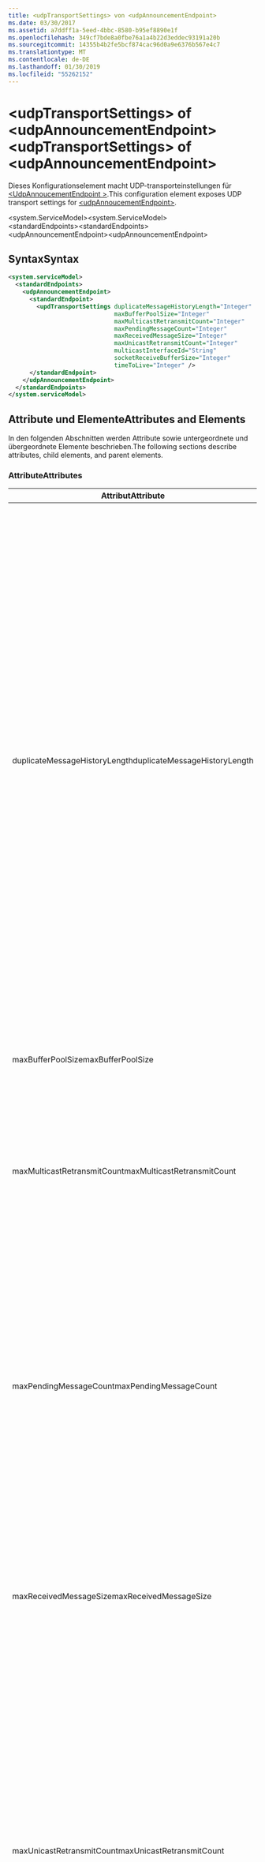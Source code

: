 ```yaml
---
title: <udpTransportSettings> von <udpAnnouncementEndpoint>
ms.date: 03/30/2017
ms.assetid: a7ddff1a-5eed-4bbc-8580-b95ef8890e1f
ms.openlocfilehash: 349cf7bde8a0fbe76a1a4b22d3eddec93191a20b
ms.sourcegitcommit: 14355b4b2fe5bcf874cac96d0a9e6376b567e4c7
ms.translationtype: MT
ms.contentlocale: de-DE
ms.lasthandoff: 01/30/2019
ms.locfileid: "55262152"
---
```

# <a name="udptransportsettings-of-udpannouncementendpoint"></a><span data-ttu-id="48155-102">\<udpTransportSettings> of \<udpAnnouncementEndpoint></span><span class="sxs-lookup"><span data-stu-id="48155-102">\<udpTransportSettings> of \<udpAnnouncementEndpoint></span></span>
<span data-ttu-id="48155-103">Dieses Konfigurationselement macht UDP-transporteinstellungen für [ \<UdpAnnoucementEndpoint >](../../../../../docs/framework/configure-apps/file-schema/wcf/udpannoucementendpoint.md).</span><span class="sxs-lookup"><span data-stu-id="48155-103">This configuration element exposes UDP transport settings for [\<udpAnnoucementEndpoint>](../../../../../docs/framework/configure-apps/file-schema/wcf/udpannoucementendpoint.md).</span></span>  
  
<span data-ttu-id="48155-104">\<system.ServiceModel></span><span class="sxs-lookup"><span data-stu-id="48155-104">\<system.ServiceModel></span></span>  
<span data-ttu-id="48155-105">\<standardEndpoints></span><span class="sxs-lookup"><span data-stu-id="48155-105">\<standardEndpoints></span></span>  
<span data-ttu-id="48155-106">\<udpAnnouncementEndpoint></span><span class="sxs-lookup"><span data-stu-id="48155-106">\<udpAnnouncementEndpoint></span></span>  
  
## <a name="syntax"></a><span data-ttu-id="48155-107">Syntax</span><span class="sxs-lookup"><span data-stu-id="48155-107">Syntax</span></span>  
  
```xml  
<system.serviceModel>
  <standardEndpoints>
    <udpAnnouncementEndpoint>
      <standardEndpoint>
        <updTransportSettings duplicateMessageHistoryLength="Integer"
                              maxBufferPoolSize="Integer"
                              maxMulticastRetransmitCount="Integer"
                              maxPendingMessageCount="Integer"
                              maxReceivedMessageSize="Integer"
                              maxUnicastRetransmitCount="Integer"
                              multicastInterfaceId="String"
                              socketReceiveBufferSize="Integer"
                              timeToLive="Integer" />
      </standardEndpoint>
    </udpAnnouncementEndpoint>
  </standardEndpoints>
</system.serviceModel>
```  
  
## <a name="attributes-and-elements"></a><span data-ttu-id="48155-108">Attribute und Elemente</span><span class="sxs-lookup"><span data-stu-id="48155-108">Attributes and Elements</span></span>  
 <span data-ttu-id="48155-109">In den folgenden Abschnitten werden Attribute sowie untergeordnete und übergeordnete Elemente beschrieben.</span><span class="sxs-lookup"><span data-stu-id="48155-109">The following sections describe attributes, child elements, and parent elements.</span></span>  
  
### <a name="attributes"></a><span data-ttu-id="48155-110">Attribute</span><span class="sxs-lookup"><span data-stu-id="48155-110">Attributes</span></span>  
  
|<span data-ttu-id="48155-111">Attribut</span><span class="sxs-lookup"><span data-stu-id="48155-111">Attribute</span></span>|<span data-ttu-id="48155-112">Beschreibung</span><span class="sxs-lookup"><span data-stu-id="48155-112">Description</span></span>|  
|---------------|-----------------|  
|<span data-ttu-id="48155-113">duplicateMessageHistoryLength</span><span class="sxs-lookup"><span data-stu-id="48155-113">duplicateMessageHistoryLength</span></span>|<span data-ttu-id="48155-114">Eine ganze Zahl, die die maximale Anzahl an Nachrichtenhashes angibt, die vom Transport zum Identifizieren von doppelten Nachrichten verwendet werden.</span><span class="sxs-lookup"><span data-stu-id="48155-114">An integer that specifies the maximum number of message hashes used by the transport for identifying duplicate messages.</span></span>  <span data-ttu-id="48155-115">Die Erkennung doppelter Nachrichten wird auf TransportManager-Ebene ausgeführt.</span><span class="sxs-lookup"><span data-stu-id="48155-115">Duplicate detection will be done at the TransportManager level.</span></span> <span data-ttu-id="48155-116">Mit dem Wert 0 wird die Erkennung doppelter Nachrichten deaktiviert.</span><span class="sxs-lookup"><span data-stu-id="48155-116">Setting this property to 0 disables duplicate detection.</span></span><br /><br /> <span data-ttu-id="48155-117">Dieses Attribut ermöglicht Systemadministratoren und Entwicklern, Algorithmen zur Erkennung doppelter Nachrichten zu deaktivieren.</span><span class="sxs-lookup"><span data-stu-id="48155-117">This attribute allows system administrators or developers to turn off duplicate message detection algorithms.</span></span> <span data-ttu-id="48155-118">Dies kann nützlich sein, wenn Sie einen eigenen Algorithmus zur Erkennung doppelter Nachrichten implementieren möchten.</span><span class="sxs-lookup"><span data-stu-id="48155-118">This may be desirable if you want to implement your own duplicate detection algorithm.</span></span><br /><br /> <span data-ttu-id="48155-119">Der Standard ist 4112.</span><span class="sxs-lookup"><span data-stu-id="48155-119">The default is 4112.</span></span>|  
|<span data-ttu-id="48155-120">maxBufferPoolSize</span><span class="sxs-lookup"><span data-stu-id="48155-120">maxBufferPoolSize</span></span>|<span data-ttu-id="48155-121">Eine ganze Zahl, die die maximale Größe von Pufferpools angibt, die vom Transport verwendet werden.</span><span class="sxs-lookup"><span data-stu-id="48155-121">An integer that specifies the maximum size of any buffer pools used by the transport.</span></span>|  
|<span data-ttu-id="48155-122">maxMulticastRetransmitCount</span><span class="sxs-lookup"><span data-stu-id="48155-122">maxMulticastRetransmitCount</span></span>|<span data-ttu-id="48155-123">Eine ganze Zahl, die die maximale Anzahl angibt, die eine Nachricht (zusätzlich zum ersten Senden) neu gesendet werden soll.</span><span class="sxs-lookup"><span data-stu-id="48155-123">An integer that specifies the maximum number of times the message should be retransmitted (in addition to the first send).</span></span><br /><br /> <span data-ttu-id="48155-124">Der Standard ist 2.</span><span class="sxs-lookup"><span data-stu-id="48155-124">The default is 2.</span></span>|  
|<span data-ttu-id="48155-125">maxPendingMessageCount</span><span class="sxs-lookup"><span data-stu-id="48155-125">maxPendingMessageCount</span></span>|<span data-ttu-id="48155-126">Eine ganze Zahl, die die maximale Anzahl an Nachrichten angibt, die empfangen, jedoch noch nicht aus dem InputQueue-Element für eine einzelne Channelinstanz entfernt wurden.</span><span class="sxs-lookup"><span data-stu-id="48155-126">An integer that specifies the maximum number of messages that have been received but not yet removed from the InputQueue for an individual channel instance.</span></span>  <span data-ttu-id="48155-127">Wenn das InputQueue-Element das Limit für die Anzahl ausstehender Nachrichten erreicht hat, wird die Nachricht verworfen.</span><span class="sxs-lookup"><span data-stu-id="48155-127">If the InputQueue has hit its pending message count limit, the message will be dropped.</span></span><br /><br /> <span data-ttu-id="48155-128">Der Standard ist 32.</span><span class="sxs-lookup"><span data-stu-id="48155-128">The default is 32.</span></span>|  
|<span data-ttu-id="48155-129">maxReceivedMessageSize</span><span class="sxs-lookup"><span data-stu-id="48155-129">maxReceivedMessageSize</span></span>|<span data-ttu-id="48155-130">Eine ganze Zahl, die die maximale Größe einer Nachricht angibt, die von der Bindung verarbeitet werden kann.</span><span class="sxs-lookup"><span data-stu-id="48155-130">An integer that specifies the maximum size for a message that can be processed by the binding.</span></span><br /><br /> <span data-ttu-id="48155-131">Der Standardwert ist 65507.</span><span class="sxs-lookup"><span data-stu-id="48155-131">The default value is 65507.</span></span>|  
|<span data-ttu-id="48155-132">maxUnicastRetransmitCount</span><span class="sxs-lookup"><span data-stu-id="48155-132">maxUnicastRetransmitCount</span></span>|<span data-ttu-id="48155-133">Eine ganze Zahl, die die maximale Anzahl angibt, die eine Nachricht (zusätzlich zum ersten Senden) neu gesendet werden soll.</span><span class="sxs-lookup"><span data-stu-id="48155-133">An integer that specifies the maximum number of times the message should be retransmitted (in addition to the first send).</span></span>  <span data-ttu-id="48155-134">Wenn die Nachricht an eine Unicastadresse gesendet und eine Antwortnachricht mit einem entsprechenden RelatesTo-Header empfangen wird, dann wird die Neuübertragung möglicherweise frühzeitig beendet (bevor die Nachricht die konfigurierte Anzahl an Malen neu gesendet wurde).</span><span class="sxs-lookup"><span data-stu-id="48155-134">If the message is sent to a unicast address and a response message is received with a corresponding RelatesTo header, then retransmission may terminate early (before retransmitting the configured number of times).</span></span><br /><br /> <span data-ttu-id="48155-135">Der Standardwert ist 1.</span><span class="sxs-lookup"><span data-stu-id="48155-135">The default value is 1.</span></span>|  
|<span data-ttu-id="48155-136">multicastInterfaceId</span><span class="sxs-lookup"><span data-stu-id="48155-136">multicastInterfaceId</span></span>|<span data-ttu-id="48155-137">Eine Zeichenfolge, die den Netzwerkadapter eindeutig identifiziert, der zum Senden und Empfangen von Multicastdatenverkehr auf Computern mit mehreren Adressen verwendet werden soll.</span><span class="sxs-lookup"><span data-stu-id="48155-137">A string that uniquely identifies the network adapter that should be used when sending and receiving multicast traffic on multi-homed machines.</span></span> <span data-ttu-id="48155-138">Zur Laufzeit verwendet der Transport diesen Attributwert, um den Schnittstellenindex nachzuschlagen, der dann zum Festlegen der Socketoptionen `IP_MULTICAST_IF` und `IPV6_MULTICAST_IF` verwendet wird.</span><span class="sxs-lookup"><span data-stu-id="48155-138">At runtime, the transport will use this attribute value to lookup the interface index, which is then used to set the `IP_MULTICAST_IF` and `IPV6_MULTICAST_IF` socket options.</span></span>  <span data-ttu-id="48155-139">Beim Beitreten zu einer Multicastgruppe wird der gleiche Schnittstellenindex verwendet.</span><span class="sxs-lookup"><span data-stu-id="48155-139">The same interface index will be used when joining a multicast group, if applicable.</span></span><br /><br /> <span data-ttu-id="48155-140">Der Standardwert ist `null`.</span><span class="sxs-lookup"><span data-stu-id="48155-140">The default value is `null`.</span></span>|  
|<span data-ttu-id="48155-141">socketReceiveBufferSize</span><span class="sxs-lookup"><span data-stu-id="48155-141">socketReceiveBufferSize</span></span>|<span data-ttu-id="48155-142">Eine ganze Zahl, die die Empfangspuffergröße auf dem zugrunde liegenden WinSock-Socket angibt.</span><span class="sxs-lookup"><span data-stu-id="48155-142">An integer that specifies the receive buffer size on the underlying WinSock socket.</span></span><br /><br /> <span data-ttu-id="48155-143">Ein Benutzer eines empfangenden Kanals kann dieses Attribut für die Bindung verwenden, um zu steuern, wie sich das System verhält, wenn es Daten empfängt.</span><span class="sxs-lookup"><span data-stu-id="48155-143">A user of a receiving channel can use this attribute on the Binding to control how the system behaves when it receives data.</span></span>  <span data-ttu-id="48155-144">Wenn zum Beispiel eine Anwendung vorliegt, die mit dem maximalen Schwellenwert eingehende WCF-Nachrichten verarbeitet, werden Nachrichten durch Verwendung eines höheren Werts für dieses Attribut im WinSock-Puffer gestapelt, während sie darauf warten, von der Anwendung verarbeitet zu werden.</span><span class="sxs-lookup"><span data-stu-id="48155-144">For example, given an application that is consuming inbound WCF messages at the maximum threshold, using a higher value for this attribute would allow messages to stack up in the WinSock buffer while waiting for the application to be able to process them.</span></span>  <span data-ttu-id="48155-145">Bei einem niedrigeren Wert würden in diesem Fall Nachrichten verworfen. Dieses Attribut macht die zugrunde liegende `SO_RCVBUF`-Socketoption verfügbar. Der Attributwert muss mindestens `maxReceivedMessageSize` sein.</span><span class="sxs-lookup"><span data-stu-id="48155-145">Using a lower value in the same situation would result in messages getting dropped.This attribute exposes the underlying WinSock `SO_RCVBUF` socket option.This attribute value must be at least the size of `maxReceivedMessageSize`.</span></span>   <span data-ttu-id="48155-146">Wenn Sie diesen Attributwert auf einen niedrigeren Wert festlegen als `maxReceivedMessageSize`, wird eine Laufzeitausnahme ausgelöst.</span><span class="sxs-lookup"><span data-stu-id="48155-146">Setting it to a value smaller than the `maxReceivedMessageSize` will result in runtime exception.</span></span><br /><br /> <span data-ttu-id="48155-147">Der Standardwert ist 65536.</span><span class="sxs-lookup"><span data-stu-id="48155-147">The default value is 65536.</span></span>|  
|<span data-ttu-id="48155-148">timeToLive</span><span class="sxs-lookup"><span data-stu-id="48155-148">timeToLive</span></span>|<span data-ttu-id="48155-149">Eine ganze Zahl, die die Anzahl an Netzwerksegmenthops angibt, die ein Multicastpaket durchlaufen kann.</span><span class="sxs-lookup"><span data-stu-id="48155-149">An integer that specifies the number of network segment hops that a multicast packet can traverse.</span></span>  <span data-ttu-id="48155-150">Dieses Attribut macht die den Socketoptionen `IP_MULTICAST_TTL` und `IP_TTL` zugeordnete Funktionalität verfügbar.</span><span class="sxs-lookup"><span data-stu-id="48155-150">This attribute exposes the functionality associated with the `IP_MULTICAST_TTL` and `IP_TTL` socket options.</span></span><br /><br /> <span data-ttu-id="48155-151">Der Standardwert ist 1.</span><span class="sxs-lookup"><span data-stu-id="48155-151">The default value is 1.</span></span>|  
  
### <a name="child-elements"></a><span data-ttu-id="48155-152">Untergeordnete Elemente</span><span class="sxs-lookup"><span data-stu-id="48155-152">Child Elements</span></span>  
 <span data-ttu-id="48155-153">Keine</span><span class="sxs-lookup"><span data-stu-id="48155-153">None.</span></span>  
  
### <a name="parent-elements"></a><span data-ttu-id="48155-154">Übergeordnete Elemente</span><span class="sxs-lookup"><span data-stu-id="48155-154">Parent Elements</span></span>  
  
|<span data-ttu-id="48155-155">Element</span><span class="sxs-lookup"><span data-stu-id="48155-155">Element</span></span>|<span data-ttu-id="48155-156">Beschreibung</span><span class="sxs-lookup"><span data-stu-id="48155-156">Description</span></span>|  
|-------------|-----------------|  
|[<span data-ttu-id="48155-157">\<udpAnnoucementEndpoint></span><span class="sxs-lookup"><span data-stu-id="48155-157">\<udpAnnoucementEndpoint></span></span>](../../../../../docs/framework/configure-apps/file-schema/wcf/udpannoucementendpoint.md)|<span data-ttu-id="48155-158">Ein Standardendpunkt mit festem Ankündigungsvertrag und fester UDP-Transportbindung.</span><span class="sxs-lookup"><span data-stu-id="48155-158">A standard endpoint that has fixed announcement contract and UDP transport binding.</span></span>|  
  
## <a name="see-also"></a><span data-ttu-id="48155-159">Siehe auch</span><span class="sxs-lookup"><span data-stu-id="48155-159">See also</span></span>
- <xref:System.ServiceModel.Discovery.UdpTransportSettings>
